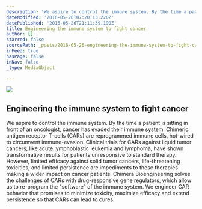 ```yaml
---
description: 'We aspire to control the immune system. By the time a patient is sitting in front of an oncologist, cancer has evaded their immune system. Chimeric antigen receptor T-cells (CARs) are reprogrammed immune cells, hot-wired to circumvent immune-evasion. Clinical trials for CARs against liquid tumor cancers, like acute lymphoblastic leukemia and lymphoma, have shown transformative results for patients unresponsive to standard therapy.   However, limited efficacy against solid tumor cancers, life-threatening toxicities, and limited persistence are impediments to these therapies making a wider impact on cancer patients.   Chimera Bioengineering solves the challenges of CARs with drug-responsive gene regulators, which allow us to re-program the "software" of the immune system. We engineer CAR behavior that promises to minimize toxicity, maximize efficacy and extend persistence so that CARs can lead to cures.'
dateModified: '2016-05-26T07:20:13.220Z'
datePublished: '2016-05-26T21:11:39.190Z'
title: Engineering the immune system to fight cancer
author: []
starred: false
sourcePath: _posts/2016-05-26-engineering-the-immune-system-to-fight-cancer.md
inFeed: true
hasPage: false
inNav: false
_type: MediaObject

---
```

<article style=""><img src="https://the-grid-user-content.s3-us-west-2.amazonaws.com/e6cfbeb0-d0ff-466d-b5b3-253c10b766d5.jpg" /><h1>Engineering the immune system to fight cancer</h1><p>We aspire to control the immune system. By the time a patient is sitting in front of an oncologist, cancer has evaded their immune system. Chimeric antigen receptor T-cells (CARs) are reprogrammed immune cells, hot-wired to circumvent immune-evasion. Clinical trials for CARs against liquid tumor cancers, like acute lymphoblastic leukemia and lymphoma, have shown transformative results for patients unresponsive to standard therapy. However, limited efficacy against solid tumor cancers, life-threatening toxicities, and limited persistence are impediments to these therapies making a wider impact on cancer patients. Chimera Bioengineering solves the challenges of CARs with drug-responsive gene regulators, which allow us to re-program the "software" of the immune system. We engineer CAR behavior that promises to minimize toxicity, maximize efficacy and extend persistence so that CARs can lead to cures.</p></article>